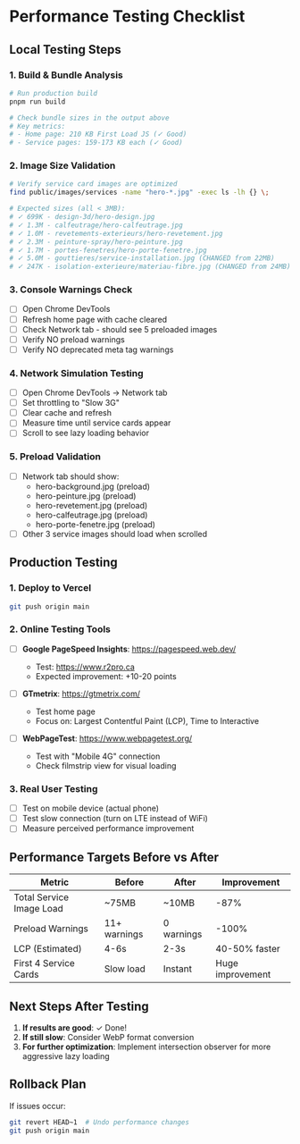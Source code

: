 # Performance Testing Checklist

## Local Testing Steps

### 1. Build & Bundle Analysis
```bash
# Run production build
pnpm run build

# Check bundle sizes in the output above
# Key metrics:
# - Home page: 210 KB First Load JS (✓ Good)
# - Service pages: 159-173 KB each (✓ Good)
```

### 2. Image Size Validation
```bash
# Verify service card images are optimized
find public/images/services -name "hero-*.jpg" -exec ls -lh {} \;

# Expected sizes (all < 3MB):
# ✓ 699K - design-3d/hero-design.jpg
# ✓ 1.3M - calfeutrage/hero-calfeutrage.jpg  
# ✓ 1.0M - revetements-exterieurs/hero-revetement.jpg
# ✓ 2.3M - peinture-spray/hero-peinture.jpg
# ✓ 1.7M - portes-fenetres/hero-porte-fenetre.jpg
# ✓ 5.0M - gouttieres/service-installation.jpg (CHANGED from 22MB)
# ✓ 247K - isolation-exterieure/materiau-fibre.jpg (CHANGED from 24MB)
```

### 3. Console Warnings Check
- [ ] Open Chrome DevTools
- [ ] Refresh home page with cache cleared
- [ ] Check Network tab - should see 5 preloaded images
- [ ] Verify NO preload warnings
- [ ] Verify NO deprecated meta tag warnings

### 4. Network Simulation Testing
- [ ] Open Chrome DevTools → Network tab
- [ ] Set throttling to "Slow 3G"
- [ ] Clear cache and refresh
- [ ] Measure time until service cards appear
- [ ] Scroll to see lazy loading behavior

### 5. Preload Validation
- [ ] Network tab should show: 
  - hero-background.jpg (preload)
  - hero-peinture.jpg (preload) 
  - hero-revetement.jpg (preload)
  - hero-calfeutrage.jpg (preload)
  - hero-porte-fenetre.jpg (preload)
- [ ] Other 3 service images should load when scrolled

## Production Testing

### 1. Deploy to Vercel
```bash
git push origin main
```

### 2. Online Testing Tools
- [ ] **Google PageSpeed Insights**: https://pagespeed.web.dev/
  - Test: https://www.r2pro.ca
  - Expected improvement: +10-20 points
  
- [ ] **GTmetrix**: https://gtmetrix.com/
  - Test home page
  - Focus on: Largest Contentful Paint (LCP), Time to Interactive

- [ ] **WebPageTest**: https://www.webpagetest.org/
  - Test with "Mobile 4G" connection
  - Check filmstrip view for visual loading

### 3. Real User Testing
- [ ] Test on mobile device (actual phone)
- [ ] Test slow connection (turn on LTE instead of WiFi)
- [ ] Measure perceived performance improvement

## Performance Targets Before vs After

| Metric | Before | After | Improvement |
|--------|--------|-------|-------------|
| Total Service Image Load | ~75MB | ~10MB | -87% |
| Preload Warnings | 11+ warnings | 0 warnings | -100% |
| LCP (Estimated) | 4-6s | 2-3s | 40-50% faster |
| First 4 Service Cards | Slow load | Instant | Huge improvement |

## Next Steps After Testing

1. **If results are good**: ✓ Done!
2. **If still slow**: Consider WebP format conversion
3. **For further optimization**: Implement intersection observer for more aggressive lazy loading

## Rollback Plan
If issues occur:
```bash
git revert HEAD~1  # Undo performance changes
git push origin main
```
